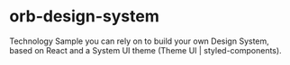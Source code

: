 # orb-design-system
Technology Sample you can rely on to build your own Design System, based on React and a System UI theme (Theme UI | styled-components).
